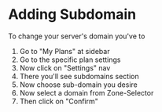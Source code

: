 # Adding Subdomain

To change your server's domain you've to

1. Go to "My Plans" at sidebar
2. Go to the specific plan settings
3. Now click on "Settings" nav
4. There you'll see subdomains section
5. Now choose sub-domain you desire
6. Now select a domain from Zone-Selector
7. Then click on "Confirm"
